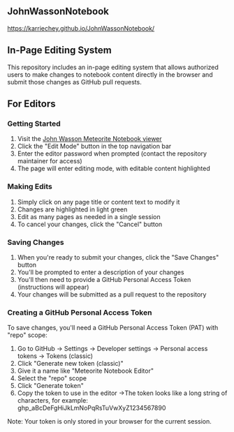 ## JohnWassonNotebook
https://karriechey.github.io/JohnWassonNotebook/

## In-Page Editing System

This repository includes an in-page editing system that allows authorized users to make changes to notebook content directly in the browser and submit those changes as GitHub pull requests.

## For Editors

### Getting Started

1. Visit the [John Wasson Meteorite Notebook viewer](https://karriechey.github.io/JohnWassonNotebook/)
2. Click the "Edit Mode" button in the top navigation bar
3. Enter the editor password when prompted (contact the repository maintainer for access)
4. The page will enter editing mode, with editable content highlighted

### Making Edits

1. Simply click on any page title or content text to modify it
2. Changes are highlighted in light green
3. Edit as many pages as needed in a single session
4. To cancel your changes, click the "Cancel" button

### Saving Changes

1. When you're ready to submit your changes, click the "Save Changes" button
2. You'll be prompted to enter a description of your changes
3. You'll then need to provide a GitHub Personal Access Token (instructions will appear)
4. Your changes will be submitted as a pull request to the repository

### Creating a GitHub Personal Access Token

To save changes, you'll need a GitHub Personal Access Token (PAT) with "repo" scope:

1. Go to GitHub → Settings → Developer settings → Personal access tokens → Tokens (classic)
2. Click "Generate new token (classic)"
3. Give it a name like "Meteorite Notebook Editor"
4. Select the "repo" scope
5. Click "Generate token"
6. Copy the token to use in the editor
->The token looks like a long string of characters, for example: ghp_aBcDeFgHiJkLmNoPqRsTuVwXyZ1234567890

Note: Your token is only stored in your browser for the current session.
